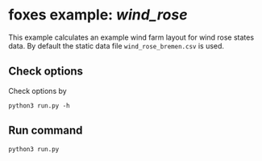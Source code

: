 # foxes example: _wind\_rose_

This example calculates an example wind farm layout for wind rose states data. By default the static data file `wind_rose_bremen.csv` is used.

## Check options
Check options by
```
python3 run.py -h
```

## Run command
```
python3 run.py
```
